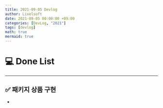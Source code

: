 ```yaml
---
title: 2021-09-05 Devlog                      
author: Lixelsoft
date: 2021-09-05 00:00:00 +09:00
categories: [DevLog, "2021"]
tags: [devlog]           
math: true
mermaid: true
---
```


# 💻 Done List
---

## ✅ 패키지 상품 구현
- 

